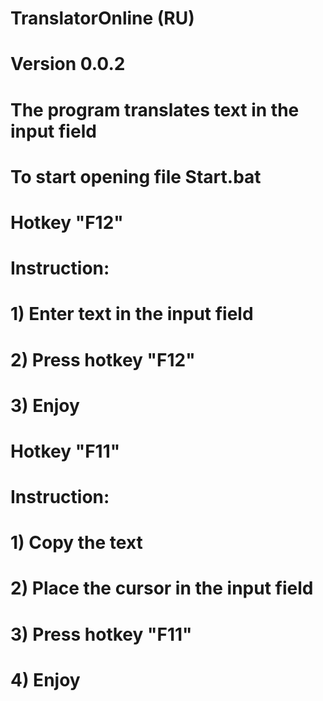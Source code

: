 # TranslatorOnline (RU)

# Version 0.0.2

# The program translates text in the input field

# To start opening file Start.bat

# Hotkey "F12"

# Instruction:

# 1) Enter text in the input field

# 2) Press hotkey "F12"

# 3) Enjoy

# Hotkey "F11"

# Instruction:

# 1) Copy the text

# 2) Place the cursor in the input field

# 3) Press hotkey "F11"

# 4) Enjoy

